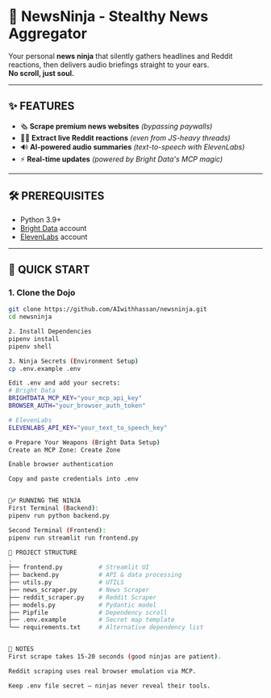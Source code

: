 # 🥷 NewsNinja - Stealthy News Aggregator

Your personal **news ninja** that silently gathers headlines and Reddit reactions, then delivers audio briefings straight to your ears.  
**No scroll, just soul.**

---

## ✨ FEATURES

- 🗞️ **Scrape premium news websites** *(bypassing paywalls)*
- 🕵️‍♂️ **Extract live Reddit reactions** *(even from JS-heavy threads)*
- 🔊 **AI-powered audio summaries** *(text-to-speech with ElevenLabs)*
- ⚡ **Real-time updates** *(powered by Bright Data's MCP magic)*

---

## 🛠️ PREREQUISITES

- Python 3.9+
- [Bright Data](https://brightdata.com) account
- [ElevenLabs](https://elevenlabs.io) account

---

## 🚀 QUICK START

### 1. Clone the Dojo

```bash
git clone https://github.com/AIwithhassan/newsninja.git
cd newsninja

2. Install Dependencies
pipenv install
pipenv shell

3. Ninja Secrets (Environment Setup)
cp .env.example .env

Edit .env and add your secrets:
# Bright Data
BRIGHTDATA_MCP_KEY="your_mcp_api_key"
BROWSER_AUTH="your_browser_auth_token"

# ElevenLabs 
ELEVENLABS_API_KEY="your_text_to_speech_key"

⚙️ Prepare Your Weapons (Bright Data Setup)
Create an MCP Zone: Create Zone

Enable browser authentication

Copy and paste credentials into .env


🏃‍♂️ RUNNING THE NINJA
First Terminal (Backend):
pipenv run python backend.py

Second Terminal (Frontend):
pipenv run streamlit run frontend.py

📁 PROJECT STRUCTURE
.
├── frontend.py          # Streamlit UI
├── backend.py           # API & data processing  
├── utils.py             # UTILS  
├── news_scraper.py      # News Scraper  
├── reddit_scraper.py    # Reddit Scraper  
├── models.py            # Pydantic model
├── Pipfile              # Dependency scroll
├── .env.example         # Secret map template
└── requirements.txt     # Alternative dependency list


📝 NOTES
First scrape takes 15-20 seconds (good ninjas are patient).

Reddit scraping uses real browser emulation via MCP.

Keep .env file secret — ninjas never reveal their tools.

